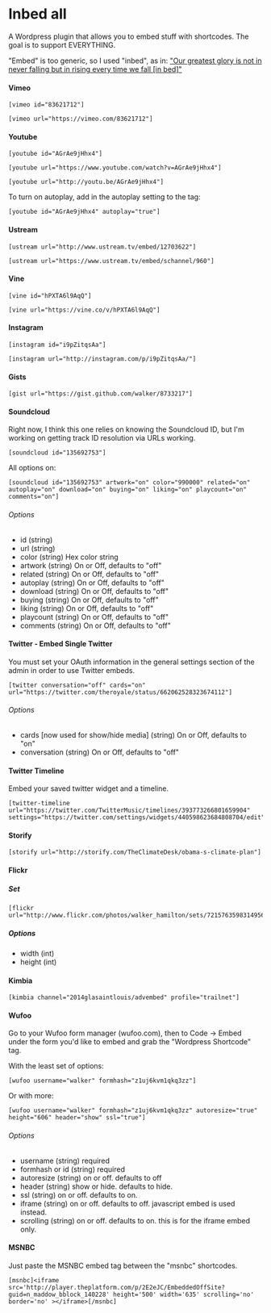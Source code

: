 Inbed all
===================

A Wordpress plugin that allows you to embed stuff with shortcodes. The goal is to support EVERYTHING.

"Embed" is too generic, so I used "inbed", as in: ["Our greatest glory is not in never falling but in rising every time we fall [in bed]"](http://en.wikipedia.org/wiki/Fortune_cookie#In_popular_culture)

#### Vimeo

    [vimeo id="83621712"]

    [vimeo url="https://vimeo.com/83621712"]

#### Youtube

    [youtube id="AGrAe9jHhx4"]

    [youtube url="https://www.youtube.com/watch?v=AGrAe9jHhx4"]

    [youtube url="http://youtu.be/AGrAe9jHhx4"]

To turn on autoplay, add in the autoplay setting to the tag:

    [youtube id="AGrAe9jHhx4" autoplay="true"]

#### Ustream

    [ustream url="http://www.ustream.tv/embed/12703622"]

    [ustream url="https://www.ustream.tv/embed/schannel/960"]

#### Vine

    [vine id="hPXTA6l9AqQ"]

    [vine url="https://vine.co/v/hPXTA6l9AqQ"]

#### Instagram

    [instagram id="i9pZitqsAa"]

    [instagram url="http://instagram.com/p/i9pZitqsAa/"]

#### Gists

    [gist url="https://gist.github.com/walker/8733217"]

#### Soundcloud

Right now, I think this one relies on knowing the Soundcloud ID, but I'm working on getting track ID resolution via URLs working.

    [soundcloud id="135692753"]

All options on:

    [soundcloud id="135692753" artwork="on" color="990000" related="on" autoplay="on" download="on" buying="on" liking="on" playcount="on" comments="on"]

###### Options

* id (string)
* url (string)
* color (string) Hex color string
* artwork (string) On or Off, defaults to "off"
* related (string) On or Off, defaults to "off"
* autoplay (string) On or Off, defaults to "off"
* download (string) On or Off, defaults to "off"
* buying (string) On or Off, defaults to "off"
* liking (string) On or Off, defaults to "off"
* playcount (string) On or Off, defaults to "off"
* comments (string) On or Off, defaults to "off"

#### Twitter - Embed Single Twitter

You must set your OAuth information in the general settings section of the admin in order to use Twitter embeds.

    [twitter conversation="off" cards="on" url="https://twitter.com/theroyale/status/662062528323674112"]

###### Options

* cards [now used for show/hide media] (string) On or Off, defaults to "on"
* conversation (string) On or Off, defaults to "off"

#### Twitter Timeline

Embed your saved twitter widget and a timeline.

    [twitter-timeline url="https://twitter.com/TwitterMusic/timelines/393773266801659904" settings="https://twitter.com/settings/widgets/440598623684808704/edit"]

#### Storify

    [storify url="http://storify.com/TheClimateDesk/obama-s-climate-plan"]

#### Flickr

##### Set

    [flickr url="http://www.flickr.com/photos/walker_hamilton/sets/72157635983149564/"]

##### Options

* width (int)
* height (int)


#### Kimbia

    [kimbia channel="2014glasaintlouis/advembed" profile="trailnet"]

#### Wufoo

Go to your Wufoo form manager (wufoo.com), then to Code -> Embed under the form you'd like to embed and grab the "Wordpress Shortcode" tag.

With the least set of options:

    [wufoo username="walker" formhash="z1uj6kvm1qkq3zz"]

Or with more:

    [wufoo username="walker" formhash="z1uj6kvm1qkq3zz" autoresize="true" height="606" header="show" ssl="true"]

###### Options

* username (string) required
* formhash or id (string) required
* autoresize (string) on or off. defaults to off
* header (string) show or hide. defaults to hide.
* ssl (string)  on or off. defaults to on.
* iframe (string) on or off. defaults to off. javascript embed is used instead.
* scrolling (string) on or off. defaults to on. this is for the iframe embed only.

#### MSNBC

Just paste the MSNBC embed tag between the "msnbc" shortcodes.

    [msnbc]<iframe src='http://player.theplatform.com/p/2E2eJC/EmbeddedOffSite?guid=n_maddow_bblock_140228' height='500' width='635' scrolling='no' border='no' ></iframe>[/msnbc]
